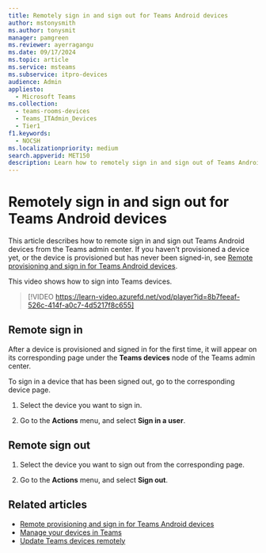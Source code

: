 ```yaml
---
title: Remotely sign in and sign out for Teams Android devices
author: mstonysmith
ms.author: tonysmit
manager: pamgreen
ms.reviewer: ayerragangu
ms.date: 09/17/2024
ms.topic: article
ms.service: msteams
ms.subservice: itpro-devices
audience: Admin
appliesto: 
  - Microsoft Teams
ms.collection: 
  - teams-rooms-devices
  - Teams_ITAdmin_Devices
  - Tier1
f1.keywords: 
  - NOCSH
ms.localizationpriority: medium
search.appverid: MET150
description: Learn how to remotely sign in and sign out of Teams Android devices.
---
```


# Remotely sign in and sign out for Teams Android devices

This article describes how to remote sign in and sign out Teams Android devices from the Teams admin center. If you haven't provisioned a device yet, or the device is provisioned but has never been signed-in, see [Remote provisioning and sign in for Teams Android devices](remote-provision-remote-login.md).

This video shows how to sign into Teams devices.

> [!VIDEO https://learn-video.azurefd.net/vod/player?id=8b7feeaf-526c-414f-a0c7-4d5217f8c655]

## Remote sign in

After a device is provisioned and signed in for the first time, it will appear on its corresponding page under the **Teams devices** node of the Teams admin center.

To sign in a device that has been signed out, go to the corresponding device page.

1. Select the device you want to sign in.

2. Go to the **Actions** menu, and select **Sign in a user**.

## Remote sign out

1. Select the device you want to sign out from the corresponding page.

2. Go to the **Actions** menu, and select **Sign out**.

## Related articles

- [Remote provisioning and sign in for Teams Android devices](remote-provision-remote-login.md)
- [Manage your devices in Teams](device-management.md)
- [Update Teams devices remotely](remote-update.md)
